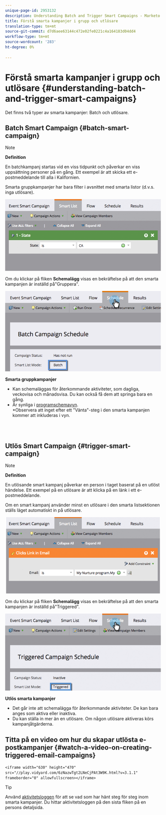 ```yaml
---
unique-page-id: 2953132
description: Understanding Batch and Trigger Smart Campaigns - Marketo Docs - Product Documentation
title: Förstå smarta kampanjer i grupp och utlösare
translation-type: tm+mt
source-git-commit: d7d6aee63144c472e02fe0221c4a164183d04dd4
workflow-type: tm+mt
source-wordcount: '283'
ht-degree: 0%

---
```



# Förstå smarta kampanjer i grupp och utlösare {#understanding-batch-and-trigger-smart-campaigns}

Det finns två typer av smarta kampanjer: Batch och utlösare.

## Batch Smart Campaign {#batch-smart-campaign}

>[!NOTE]
>
>**Definition**
>
>En batchkampanj startas vid en viss tidpunkt och påverkar en viss uppsättning personer på en gång. Ett exempel är att skicka ett e-postmeddelande till alla i Kalifornien.

Smarta gruppkampanjer har bara filter i avsnittet med smarta listor (d.v.s. inga utlösare).

![](assets/batch-filter.png)

Om du klickar på fliken **Schemalägg** visas en bekräftelse på att den smarta kampanjen är inställd på&quot;Gruppera&quot;.

![](assets/batch-c4.png)

**Smarta gruppkampanjer**

* Kan schemaläggas för återkommande aktiviteter, som dagliga, veckovisa och månadsvisa. Du kan också få dem att springa bara en gång.
* Är synliga i [programschemavyn](../../../../product-docs/core-marketo-concepts/programs/program-schedule-view/navigating-the-program-schedule-view.md).\
   *Observera att inget efter ett &quot;Vänta&quot;-steg i den smarta kampanjen kommer att inkluderas i vyn.

<br> 

## Utlös Smart Campaign {#trigger-smart-campaign}

>[!NOTE]
>
>**Definition**
>
>En utlösande smart kampanj påverkar en person i taget baserat på en utlöst händelse. Ett exempel på en utlösare är att klicka på en länk i ett e-postmeddelande.

Om en smart kampanj använder minst en utlösare i den smarta listsektionen ställs läget automatiskt in på utlösare.

![](assets/trigger.png)

Om du klickar på fliken **Schemalägg** visas en bekräftelse på att den smarta kampanjen är inställd på&quot;Triggered&quot;.

![](assets/trigger2.png)

**Utlös smarta kampanjer**

* Det går inte att schemalägga för återkommande aktiviteter. De kan bara anges som aktiva eller inaktiva.
* Du kan ställa in mer än en utlösare. Om någon utlösare aktiveras körs kampanjåtgärderna.

## Titta på en video om hur du skapar utlösta e-postkampanjer {#watch-a-video-on-creating-triggered-email-campaigns}

`<iframe width="630" height="470" src="//play.vidyard.com/6zNazwTgt2LNeCjPAt3W9K.html?v=3.1.1" frameborder="0" allowfullscreen></iframe>`

>[!TIP]
>
>Använd [aktivitetsloggen](../../../../product-docs/core-marketo-concepts/smart-lists-and-static-lists/managing-people-in-smart-lists/locate-the-activity-log-for-a-person.md) för att se vad som har hänt steg för steg inom smarta kampanjer. Du hittar aktivitetsloggen på den sista fliken på en persons detaljsida.

